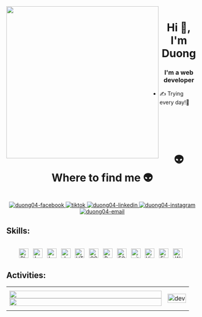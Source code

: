 <img align="left" width="400" src="https://github.githubassets.com/images/modules/profile/profile-first-repo.svg">
<h1 align="center">Hi 👋, I'm Duong</h1>
<p align="center">
  <h3 align="center">I'm a web developer</h3>
</p>


- ✍ Trying every day!💪

<br />
<br />
<br />
<br />

<h1 align="center">👽 Where to find me 👽</h1>
<br>
<!-- https://icons8.com -->
<div align="center">

  <a href="https://www.facebook.com/profile.php?id=100093887452815" target="_blank">
    <img src="https://img.icons8.com/bubbles/100/000000/facebook-new.png" alt="duong04-facebook" />
  </a>
  <a href="https://www.tiktok.com/@tinhsocode" target="_blank">
    <img src="https://img.icons8.com/?size=100&id=-x2V8Q63DerT&format=png&color=000000" alt="tiktok" />
  </a>
  <a href="https://www.linkedin.com/in/duong-nguyen-thanh-23538427a/" target="_blank">
    <img src="https://img.icons8.com/bubbles/100/000000/linkedin.png" alt="duong04-linkedin" />
  </a>
  <a href="https://www.instagram.com/tinhsocode/" target="_blank">
    <img src="https://img.icons8.com/bubbles/100/000000/instagram.png" alt="duong04-instagram" />
  </a>
  <a href="mailto:duongnt3092004t@gmail.com">
    <img src="https://img.icons8.com/bubbles/100/000000/apple-mail.png" alt="duong04-email" />
  </a>
</div>


## Skills:
<p align="center">
 <br>
<!-- https://simpleicons.org/ -->
<span><img src="https://img.shields.io/badge/PHP-282C34?logo=php&logoColor=777bb4" alt="Php logo" title="PHP" height="25" /></span>
&nbsp;
<span><img src="https://img.shields.io/badge/Laravel-282C34?logo=laravel&logoColor=FF2D20" alt="Laravel logo" title="Laravel" height="25" /></span>
&nbsp;
<span><img src="https://img.shields.io/badge/Mysql-282C34?logo=mysql&logoColor=4479a1" alt="Laravel logo" title="Laravel" height="25" /></span>
&nbsp;
<span><img src="https://img.shields.io/badge/JavaScript-282C34?logo=javascript&logoColor=F7DF1E" alt="JavaScript logo" title="JavaScript" height="25" /></span>
&nbsp;
<span><img src="https://img.shields.io/badge/HTML5-282C34?logo=html5&logoColor=E34F26" alt="HTML5 logo" title="HTML5" height="25" /></span>
&nbsp;
<span><img src="https://img.shields.io/badge/CSS3-282C34?logo=css3&logoColor=1572B6" alt="CSS3 logo" title="CSS3" height="25" /></span>
&nbsp;
<span><img src="https://img.shields.io/badge/Bootstrap-282C34?logo=bootstrap&logoColor=7952B3" alt="Bootstrap logo" title="Bootstrap" height="25" /></span>
&nbsp;
<span><img src="https://img.shields.io/badge/ESLint-282C34?logo=eslint&logoColor=4B32C3" alt="ESLint logo" title="ESLint" height="25" /></span>
&nbsp;
<span><img src="https://img.shields.io/badge/git-282C34?logo=git&logoColor=F05032" alt="git logo" title="git" height="25" /></span>
&nbsp;
<span><img src="https://img.shields.io/badge/VS%20Code-282C34?logo=visual-studio-code&logoColor=007ACC" alt="Visual Studio Code logo" title="Visual Studio Code" height="25" /></span>
&nbsp;
<span><img src="https://img.shields.io/badge/Firebase-282C34?logo=firebase&logoColor=FFCA28" alt="Firebase logo" title="Firebase" height="25" /></span>
&nbsp;
<span><img src="https://img.shields.io/badge/WordPress-282C34?logo=wordPress&logoColor=21759B" alt="WordPress logo" title="WordPress" height="25" /></span>
&nbsp;

<br>

</p>

## Activities:

<table style="width:100%;">
  <tr>
    <td width="400px">
      <a href="#" title="Duong04">
    <img width="100%" align="center" src="https://github-readme-stats.vercel.app/api/top-langs/?username=Duong04&hide=c%23,powershell,Mathematica,Ruby,Objective-C,Objective-C%2b%2b,Cuda&title_color=61dafb&text_color=ffffff&icon_color=61dafb&bg_color=20232a&langs_count=8&layout=compact&border_color=61dafb&hide_border=true" />
  </a>
      <a href="#" title="Duong04">
    <img align="right" width="100%" src="https://github-readme-stats.vercel.app/api?username=Duong04&show_icons=true&theme=react&border_color=61dafb&hide_border=true" />
  </a>
    </td>
    <td>
      <p align="center"> 
        <img src="https://i.pinimg.com/originals/b7/93/ae/b793aebd01b9271b999d03dfaf76be21.gif" alt="dev" width="100%"/>
      </p>
    </td>
  </tr>
</table>
